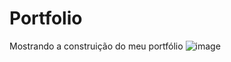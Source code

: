 # Portfolio
Mostrando a construição do meu portfólio
![image](https://github.com/WeslleyxD/Portfolio/assets/93230531/60aaf316-463e-494d-bcd4-5cae5c7d6bf6)
